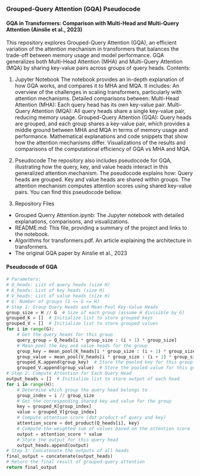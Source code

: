 ### Grouped-Query Attention (GQA) Pseudocode
#### GQA in Transformers: Comparison with Multi-Head and Multi-Query Attention (Ainslie et al., 2023)

This repository explores Grouped-Query Attention (GQA), an efficient variation of the attention mechanism in transformers that balances the trade-off between memory usage and model performance. GQA generalizes both Multi-Head Attention (MHA) and Multi-Query Attention (MQA) by sharing key-value pairs across groups of query heads.
Contents:

1. Jupyter Notebook
The notebook provides an in-depth explanation of how GQA works, and compares it to MHA and MQA. It includes:
An overview of the challenges in scaling transformers, particularly with attention mechanisms.
Detailed comparisons between:
Multi-Head Attention (MHA): Each query head has its own key-value pair.
Multi-Query Attention (MQA): All query heads share a single key-value pair, reducing memory usage.
Grouped-Query Attention (GQA): Query heads are grouped, and each group shares a key-value pair, which provides a middle ground between MHA and MQA in terms of memory usage and performance.
Mathematical explanations and code snippets that show how the attention mechanisms differ.
Visualizations of the results and comparisons of the computational efficiency of GQA vs MHA and MQA.

3. Pseudocode
The repository also includes pseudocode for GQA, illustrating how the query, key, and value heads interact in this generalized attention mechanism. The pseudocode explains how:
Query heads are grouped.
Key and value heads are shared within groups.
The attention mechanism computes attention scores using shared key-value pairs.
You can find this pseudocode bellow.

5. Repository Files
- Grouped Querry Attention.ipynb: The Jupyter notebook with detailed explanations, comparisons, and visualizations.
- README.md: This file, providing a summary of the project and links to the notebook.
- Algorithms for transformers.pdf. An article explaining the architecture in transformers.
- The original GQA paper by Ainslie et al., 2023

  
#### Pseudocode of GQA
```python
# Parameters:
# Q_heads: List of query heads (size H)
# K_heads: List of key heads (size H)
# V_heads: List of value heads (size H)
# G: Number of groups (1 <= G <= H)
# Step 1: Group Query Heads and Mean-Pool Key-Value Heads
group_size = H // G  # Size of each group (assume H divisible by G)
grouped_K = []  # Initialize list to store grouped keys
grouped_V = []  # Initialize list to store grouped values
for i in range(G):
    # Get the query heads for this group
    query_group = Q_heads[i * group_size : (i + 1) * group_size]
    # Mean-pool the key and value heads for the group
    group_key = mean_pool(K_heads[i * group_size : (i + 1) * group_size])
    group_value = mean_pool(V_heads[i * group_size : (i + 1) * group_size])
    grouped_K.append(group_key)  # Store the pooled key for this group
    grouped_V.append(group_value)  # Store the pooled value for this group
# Step 2: Compute Attention for Each Query Head
output_heads = []  # Initialize list to store output of each head
for i in range(H):
    # Determine which group the query head belongs to
    group_index = i // group_size
    # Get the corresponding shared key and value for the group
    key = grouped_K[group_index]
    value = grouped_V[group_index]
    # Compute attention score (dot product of query and key)
    attention_score = dot_product(Q_heads[i], key)
    # Compute the weighted sum of values based on the attention score
    output = attention_score * value
    # Store the output for this query head
    output_heads.append(output)
# Step 3: Concatenate the outputs of all heads
final_output = concatenate(output_heads)
# Return the final result of grouped-query attention
return final_output
